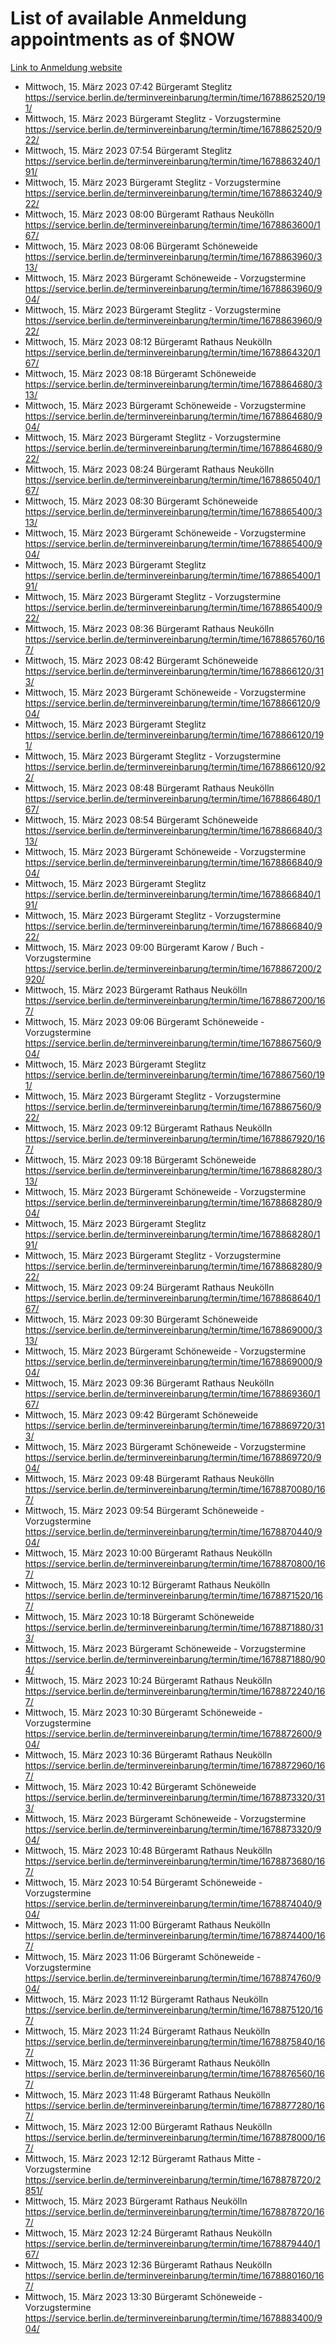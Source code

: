 # List of available Anmeldung appointments as of $NOW
[Link to Anmeldung website](https://service.berlin.de/terminvereinbarung/termin/tag.php?termin=1&anliegen[]=120686&dienstleisterlist=122210,122217,327316,122219,327312,122227,327314,122231,327346,122243,327348,122254,122252,329742,122260,329745,122262,329748,122271,327278,122273,327274,122277,327276,330436,122280,327294,122282,327290,122284,327292,122291,327270,122285,327266,122286,327264,122296,327268,150230,329760,122297,327286,122294,327284,122312,329763,122314,329775,122304,327330,122311,327334,122309,327332,317869,122281,327352,122279,329772,122283,122276,327324,122274,327326,122267,329766,122246,327318,122251,327320,122257,327322,122208,327298,122226,327300&herkunft=http%3A%2F%2Fservice.berlin.de%2Fdienstleistung%2F120686%2F)
- Mittwoch, 15. März 2023 07:42 Bürgeramt Steglitz https://service.berlin.de/terminvereinbarung/termin/time/1678862520/191/
- Mittwoch, 15. März 2023  Bürgeramt Steglitz - Vorzugstermine https://service.berlin.de/terminvereinbarung/termin/time/1678862520/922/
- Mittwoch, 15. März 2023 07:54 Bürgeramt Steglitz https://service.berlin.de/terminvereinbarung/termin/time/1678863240/191/
- Mittwoch, 15. März 2023  Bürgeramt Steglitz - Vorzugstermine https://service.berlin.de/terminvereinbarung/termin/time/1678863240/922/
- Mittwoch, 15. März 2023 08:00 Bürgeramt Rathaus Neukölln https://service.berlin.de/terminvereinbarung/termin/time/1678863600/167/
- Mittwoch, 15. März 2023 08:06 Bürgeramt Schöneweide https://service.berlin.de/terminvereinbarung/termin/time/1678863960/313/
- Mittwoch, 15. März 2023  Bürgeramt Schöneweide - Vorzugstermine https://service.berlin.de/terminvereinbarung/termin/time/1678863960/904/
- Mittwoch, 15. März 2023  Bürgeramt Steglitz - Vorzugstermine https://service.berlin.de/terminvereinbarung/termin/time/1678863960/922/
- Mittwoch, 15. März 2023 08:12 Bürgeramt Rathaus Neukölln https://service.berlin.de/terminvereinbarung/termin/time/1678864320/167/
- Mittwoch, 15. März 2023 08:18 Bürgeramt Schöneweide https://service.berlin.de/terminvereinbarung/termin/time/1678864680/313/
- Mittwoch, 15. März 2023  Bürgeramt Schöneweide - Vorzugstermine https://service.berlin.de/terminvereinbarung/termin/time/1678864680/904/
- Mittwoch, 15. März 2023  Bürgeramt Steglitz - Vorzugstermine https://service.berlin.de/terminvereinbarung/termin/time/1678864680/922/
- Mittwoch, 15. März 2023 08:24 Bürgeramt Rathaus Neukölln https://service.berlin.de/terminvereinbarung/termin/time/1678865040/167/
- Mittwoch, 15. März 2023 08:30 Bürgeramt Schöneweide https://service.berlin.de/terminvereinbarung/termin/time/1678865400/313/
- Mittwoch, 15. März 2023  Bürgeramt Schöneweide - Vorzugstermine https://service.berlin.de/terminvereinbarung/termin/time/1678865400/904/
- Mittwoch, 15. März 2023  Bürgeramt Steglitz https://service.berlin.de/terminvereinbarung/termin/time/1678865400/191/
- Mittwoch, 15. März 2023  Bürgeramt Steglitz - Vorzugstermine https://service.berlin.de/terminvereinbarung/termin/time/1678865400/922/
- Mittwoch, 15. März 2023 08:36 Bürgeramt Rathaus Neukölln https://service.berlin.de/terminvereinbarung/termin/time/1678865760/167/
- Mittwoch, 15. März 2023 08:42 Bürgeramt Schöneweide https://service.berlin.de/terminvereinbarung/termin/time/1678866120/313/
- Mittwoch, 15. März 2023  Bürgeramt Schöneweide - Vorzugstermine https://service.berlin.de/terminvereinbarung/termin/time/1678866120/904/
- Mittwoch, 15. März 2023  Bürgeramt Steglitz https://service.berlin.de/terminvereinbarung/termin/time/1678866120/191/
- Mittwoch, 15. März 2023  Bürgeramt Steglitz - Vorzugstermine https://service.berlin.de/terminvereinbarung/termin/time/1678866120/922/
- Mittwoch, 15. März 2023 08:48 Bürgeramt Rathaus Neukölln https://service.berlin.de/terminvereinbarung/termin/time/1678866480/167/
- Mittwoch, 15. März 2023 08:54 Bürgeramt Schöneweide https://service.berlin.de/terminvereinbarung/termin/time/1678866840/313/
- Mittwoch, 15. März 2023  Bürgeramt Schöneweide - Vorzugstermine https://service.berlin.de/terminvereinbarung/termin/time/1678866840/904/
- Mittwoch, 15. März 2023  Bürgeramt Steglitz https://service.berlin.de/terminvereinbarung/termin/time/1678866840/191/
- Mittwoch, 15. März 2023  Bürgeramt Steglitz - Vorzugstermine https://service.berlin.de/terminvereinbarung/termin/time/1678866840/922/
- Mittwoch, 15. März 2023 09:00 Bürgeramt Karow / Buch - Vorzugstermine https://service.berlin.de/terminvereinbarung/termin/time/1678867200/2920/
- Mittwoch, 15. März 2023  Bürgeramt Rathaus Neukölln https://service.berlin.de/terminvereinbarung/termin/time/1678867200/167/
- Mittwoch, 15. März 2023 09:06 Bürgeramt Schöneweide - Vorzugstermine https://service.berlin.de/terminvereinbarung/termin/time/1678867560/904/
- Mittwoch, 15. März 2023  Bürgeramt Steglitz https://service.berlin.de/terminvereinbarung/termin/time/1678867560/191/
- Mittwoch, 15. März 2023  Bürgeramt Steglitz - Vorzugstermine https://service.berlin.de/terminvereinbarung/termin/time/1678867560/922/
- Mittwoch, 15. März 2023 09:12 Bürgeramt Rathaus Neukölln https://service.berlin.de/terminvereinbarung/termin/time/1678867920/167/
- Mittwoch, 15. März 2023 09:18 Bürgeramt Schöneweide https://service.berlin.de/terminvereinbarung/termin/time/1678868280/313/
- Mittwoch, 15. März 2023  Bürgeramt Schöneweide - Vorzugstermine https://service.berlin.de/terminvereinbarung/termin/time/1678868280/904/
- Mittwoch, 15. März 2023  Bürgeramt Steglitz https://service.berlin.de/terminvereinbarung/termin/time/1678868280/191/
- Mittwoch, 15. März 2023  Bürgeramt Steglitz - Vorzugstermine https://service.berlin.de/terminvereinbarung/termin/time/1678868280/922/
- Mittwoch, 15. März 2023 09:24 Bürgeramt Rathaus Neukölln https://service.berlin.de/terminvereinbarung/termin/time/1678868640/167/
- Mittwoch, 15. März 2023 09:30 Bürgeramt Schöneweide https://service.berlin.de/terminvereinbarung/termin/time/1678869000/313/
- Mittwoch, 15. März 2023  Bürgeramt Schöneweide - Vorzugstermine https://service.berlin.de/terminvereinbarung/termin/time/1678869000/904/
- Mittwoch, 15. März 2023 09:36 Bürgeramt Rathaus Neukölln https://service.berlin.de/terminvereinbarung/termin/time/1678869360/167/
- Mittwoch, 15. März 2023 09:42 Bürgeramt Schöneweide https://service.berlin.de/terminvereinbarung/termin/time/1678869720/313/
- Mittwoch, 15. März 2023  Bürgeramt Schöneweide - Vorzugstermine https://service.berlin.de/terminvereinbarung/termin/time/1678869720/904/
- Mittwoch, 15. März 2023 09:48 Bürgeramt Rathaus Neukölln https://service.berlin.de/terminvereinbarung/termin/time/1678870080/167/
- Mittwoch, 15. März 2023 09:54 Bürgeramt Schöneweide - Vorzugstermine https://service.berlin.de/terminvereinbarung/termin/time/1678870440/904/
- Mittwoch, 15. März 2023 10:00 Bürgeramt Rathaus Neukölln https://service.berlin.de/terminvereinbarung/termin/time/1678870800/167/
- Mittwoch, 15. März 2023 10:12 Bürgeramt Rathaus Neukölln https://service.berlin.de/terminvereinbarung/termin/time/1678871520/167/
- Mittwoch, 15. März 2023 10:18 Bürgeramt Schöneweide https://service.berlin.de/terminvereinbarung/termin/time/1678871880/313/
- Mittwoch, 15. März 2023  Bürgeramt Schöneweide - Vorzugstermine https://service.berlin.de/terminvereinbarung/termin/time/1678871880/904/
- Mittwoch, 15. März 2023 10:24 Bürgeramt Rathaus Neukölln https://service.berlin.de/terminvereinbarung/termin/time/1678872240/167/
- Mittwoch, 15. März 2023 10:30 Bürgeramt Schöneweide - Vorzugstermine https://service.berlin.de/terminvereinbarung/termin/time/1678872600/904/
- Mittwoch, 15. März 2023 10:36 Bürgeramt Rathaus Neukölln https://service.berlin.de/terminvereinbarung/termin/time/1678872960/167/
- Mittwoch, 15. März 2023 10:42 Bürgeramt Schöneweide https://service.berlin.de/terminvereinbarung/termin/time/1678873320/313/
- Mittwoch, 15. März 2023  Bürgeramt Schöneweide - Vorzugstermine https://service.berlin.de/terminvereinbarung/termin/time/1678873320/904/
- Mittwoch, 15. März 2023 10:48 Bürgeramt Rathaus Neukölln https://service.berlin.de/terminvereinbarung/termin/time/1678873680/167/
- Mittwoch, 15. März 2023 10:54 Bürgeramt Schöneweide - Vorzugstermine https://service.berlin.de/terminvereinbarung/termin/time/1678874040/904/
- Mittwoch, 15. März 2023 11:00 Bürgeramt Rathaus Neukölln https://service.berlin.de/terminvereinbarung/termin/time/1678874400/167/
- Mittwoch, 15. März 2023 11:06 Bürgeramt Schöneweide - Vorzugstermine https://service.berlin.de/terminvereinbarung/termin/time/1678874760/904/
- Mittwoch, 15. März 2023 11:12 Bürgeramt Rathaus Neukölln https://service.berlin.de/terminvereinbarung/termin/time/1678875120/167/
- Mittwoch, 15. März 2023 11:24 Bürgeramt Rathaus Neukölln https://service.berlin.de/terminvereinbarung/termin/time/1678875840/167/
- Mittwoch, 15. März 2023 11:36 Bürgeramt Rathaus Neukölln https://service.berlin.de/terminvereinbarung/termin/time/1678876560/167/
- Mittwoch, 15. März 2023 11:48 Bürgeramt Rathaus Neukölln https://service.berlin.de/terminvereinbarung/termin/time/1678877280/167/
- Mittwoch, 15. März 2023 12:00 Bürgeramt Rathaus Neukölln https://service.berlin.de/terminvereinbarung/termin/time/1678878000/167/
- Mittwoch, 15. März 2023 12:12 Bürgeramt Rathaus Mitte - Vorzugstermine https://service.berlin.de/terminvereinbarung/termin/time/1678878720/2851/
- Mittwoch, 15. März 2023  Bürgeramt Rathaus Neukölln https://service.berlin.de/terminvereinbarung/termin/time/1678878720/167/
- Mittwoch, 15. März 2023 12:24 Bürgeramt Rathaus Neukölln https://service.berlin.de/terminvereinbarung/termin/time/1678879440/167/
- Mittwoch, 15. März 2023 12:36 Bürgeramt Rathaus Neukölln https://service.berlin.de/terminvereinbarung/termin/time/1678880160/167/
- Mittwoch, 15. März 2023 13:30 Bürgeramt Schöneweide - Vorzugstermine https://service.berlin.de/terminvereinbarung/termin/time/1678883400/904/
